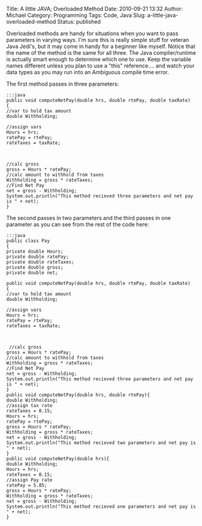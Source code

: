 Title: A little JAVA; Overloaded Method
Date: 2010-09-21 13:32
Author: Michael
Category: Programming
Tags: Code, Java
Slug: a-little-java-overloaded-method
Status: published

Overloaded methods are handy for situations when you want to pass
parameters in varying ways. I'm sure this is really simple stuff for
veteran Java Jedi's, but it may come in handy for a beginner like
myself. Notice that the name of the method is the same for all three.
The Java complier/runtime is actually smart enough to determine which
one to use. Keep the variable names different unless you plan to use a
"this" reference.... and watch your data types as you may run into an
Ambiguous compile time error.

The first method passes in three parameters:

    :::java
    public void computeNetPay(double hrs, double rtePay, double taxRate)
    {
    //var to hold tax amount
    double Withholding;

    //assign vars
    Hours = hrs;
    ratePay = rtePay;
    rateTaxes = taxRate;



    //calc gross
    gross = Hours * ratePay;
    //calc amount to withhold from taxes
    Withholding = gross * rateTaxes;
    //Find Net Pay
    net = gross - Withholding;
    System.out.println("This method recieved three parameters and net pay is " + net);
    }


The second passes in two parameters and the third passes in one parameter as you can see from the rest of the code here:


    :::java
    public class Pay
    {
    private double Hours;
    private double ratePay;
    private double rateTaxes;
    private double gross;
    private double net;

    public void computeNetPay(double hrs, double rtePay, double taxRate)
    {
    //var to hold tax amount
    double Withholding;

    //assign vars
    Hours = hrs;
    ratePay = rtePay;
    rateTaxes = taxRate;

     

     //calc gross
    gross = Hours * ratePay;
    //calc amount to withhold from taxes
    Withholding = gross * rateTaxes;
    //Find Net Pay
    net = gross - Withholding;
    System.out.println("This method recieved three parameters and net pay is " + net);
    }
    public void computeNetPay(double hrs, double rtePay){
    double Withholding;
    //assign tax rate
    rateTaxes = 0.15;
    Hours = hrs;
    ratePay = rtePay;
    gross = Hours * ratePay;
    Withholding = gross * rateTaxes;
    net = gross - Withholding;
    System.out.println("This method recieved two parameters and net pay is " + net);
    }
    public void computeNetPay(double hrs){
    double Withholding;
    Hours = hrs;
    rateTaxes = 0.15;
    //assign Pay rate
    ratePay = 5.85;
    gross = Hours * ratePay;
    Withholding = gross * rateTaxes;
    net = gross - Withholding;
    System.out.println("This method recieved one parameters and net pay is " + net);
    }

